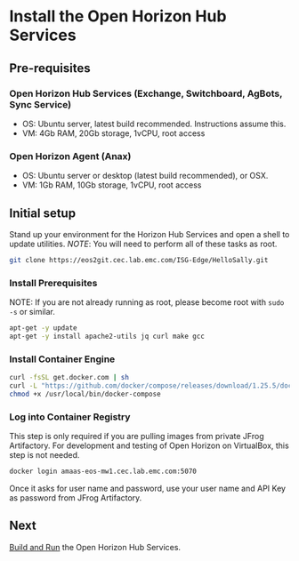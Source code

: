 # Install the Open Horizon Hub Services

## Pre-requisites

### Open Horizon Hub Services (Exchange, Switchboard, AgBots, Sync Service)
+ OS: Ubuntu server, latest build recommended.  Instructions assume this.
+ VM: 4Gb RAM, 20Gb storage, 1vCPU, root access

### Open Horizon Agent (Anax)
+ OS: Ubuntu server or desktop (latest build recommended), or OSX.  
+ VM: 1Gb RAM, 10Gb storage, 1vCPU, root access

## Initial setup

Stand up your environment for the Horizon Hub Services and open a shell to update utilities.
*NOTE*: You will need to perform all of these tasks as root.


``` bash
git clone https://eos2git.cec.lab.emc.com/ISG-Edge/HelloSally.git
```

### Install Prerequisites

NOTE: If you are not already running as root, please become root with `sudo -s` or similar.

``` bash
apt-get -y update
apt-get -y install apache2-utils jq curl make gcc
```

### Install Container Engine

``` bash
curl -fsSL get.docker.com | sh
curl -L "https://github.com/docker/compose/releases/download/1.25.5/docker-compose-$(uname -s)-$(uname -m)" -o /usr/local/bin/docker-compose
chmod +x /usr/local/bin/docker-compose
```

### Log into Container Registry
This step is only required if you are pulling images from private JFrog Artifactory. For development and testing of Open Horizon on VirtualBox, this step is not needed.

``` bash
docker login amaas-eos-mw1.cec.lab.emc.com:5070
```

Once it asks for user name and password, use your user name and API Key as password from JFrog Artifactory.

## Next

[Build and Run](02-build-and-run-horizon.md) the Open Horizon Hub Services.

